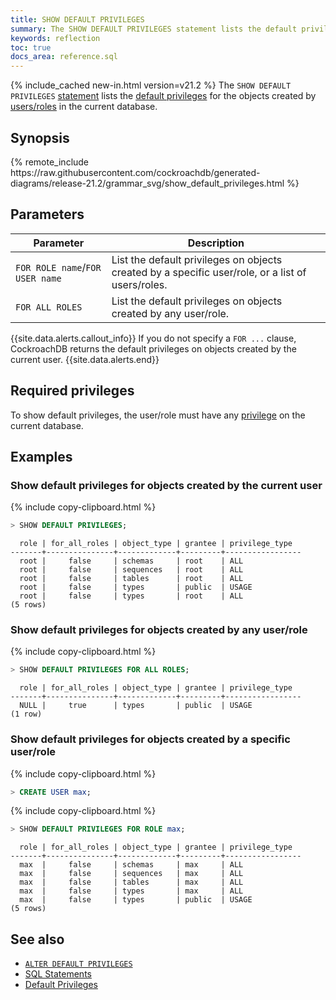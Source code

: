 ```yaml
---
title: SHOW DEFAULT PRIVILEGES
summary: The SHOW DEFAULT PRIVILEGES statement lists the default privileges for users/roles in the current database.
keywords: reflection
toc: true
docs_area: reference.sql
---
```


{% include_cached new-in.html version=v21.2 %} The `SHOW DEFAULT PRIVILEGES` [statement](sql-statements.html) lists the [default privileges](security-reference/authorization.html#default-privileges) for the objects created by [users/roles](security-reference/authorization.html#roles) in the current database.

## Synopsis

<div>
{% remote_include https://raw.githubusercontent.com/cockroachdb/generated-diagrams/release-21.2/grammar_svg/show_default_privileges.html %}
</div>

## Parameters

Parameter | Description
----------|------------
`FOR ROLE name`/`FOR USER name` | List the default privileges on objects created by a specific user/role, or a list of users/roles.
`FOR ALL ROLES` | List the default privileges on objects created by any user/role.

{{site.data.alerts.callout_info}}
If you do not specify a `FOR ...` clause, CockroachDB returns the default privileges on objects created by the current user.
{{site.data.alerts.end}}

## Required privileges

To show default privileges, the user/role must have any [privilege](security-reference/authorization.html#managing-privileges) on the current database.

## Examples

### Show default privileges for objects created by the current user

{% include copy-clipboard.html %}
~~~ sql
> SHOW DEFAULT PRIVILEGES;
~~~

~~~
  role | for_all_roles | object_type | grantee | privilege_type
-------+---------------+-------------+---------+-----------------
  root |     false     | schemas     | root    | ALL
  root |     false     | sequences   | root    | ALL
  root |     false     | tables      | root    | ALL
  root |     false     | types       | public  | USAGE
  root |     false     | types       | root    | ALL
(5 rows)
~~~

### Show default privileges for objects created by any user/role

{% include copy-clipboard.html %}
~~~ sql
> SHOW DEFAULT PRIVILEGES FOR ALL ROLES;
~~~

~~~
  role | for_all_roles | object_type | grantee | privilege_type
-------+---------------+-------------+---------+-----------------
  NULL |     true      | types       | public  | USAGE
(1 row)
~~~

### Show default privileges for objects created by a specific user/role

{% include copy-clipboard.html %}
~~~ sql
> CREATE USER max;
~~~

{% include copy-clipboard.html %}
~~~ sql
> SHOW DEFAULT PRIVILEGES FOR ROLE max;
~~~

~~~
  role | for_all_roles | object_type | grantee | privilege_type
-------+---------------+-------------+---------+-----------------
  max  |     false     | schemas     | max     | ALL
  max  |     false     | sequences   | max     | ALL
  max  |     false     | tables      | max     | ALL
  max  |     false     | types       | max     | ALL
  max  |     false     | types       | public  | USAGE
(5 rows)
~~~

## See also

- [`ALTER DEFAULT PRIVILEGES`](alter-default-privileges.html)
- [SQL Statements](sql-statements.html)
- [Default Privileges](security-reference/authorization.html#default-privileges)
